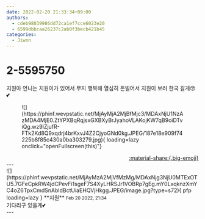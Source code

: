 ```yaml
---
date: 2022-02-20 21:33:34+09:00
authors:
  - cdeb98039986dd72ca1ef7cce6023e20
  - 6599dbbcaa26237c2ab0f3becb421b45
categories:
  - Jiwon
---
```


# 2-5595750

<div class="post-container" markdown="1">
<div class="content-container md-sidebar__scrollwrap" markdown="1">

지원아 언니는 지원이가 있어서 무지 행복해 열심히 돈벌어서 지원이 보러 한국 갈게😚💕
<figure markdown="1">
![](https://phinf.wevpstatic.net/MjAyMjA2MjBfMjc3/MDAxNjU1NzAzMDA4MjE0.ZtYPXBqRqjsxGXBXyBrJyahoVLAKojKW7qB9oiDTviQg.wz9IZjufR-FTk2Kd8Q9xqdrj4brKxvJ4Z2CjyoGNd0kg.JPEG/187e18e909f74225b8f85c430a0ba303279.jpg){ loading=lazy onclick="openFullscreen(this)"}
</figure>


</div>
</div>

<div style="text-align: right;" markdown="1">
<a href="https://weverse.io/fromis9/fanpost/2-5595750" style="text-align: right;">:material-share:{.big-emoji}</a>
</div>
---

<div class="comments-container md-sidebar__scrollwrap" markdown="1">
<div class="comment" markdown="1">
<div class='id-container' markdown="1">
![](https://phinf.wevpstatic.net/MjAyMzA2MjVfMzMg/MDAxNjg3NjU0MTExOTU5.7GFeCpkRW4jdCPevFi1sgeF7S4XyLHRSJr1VOBRp7gEg.mY0LxqknzXmYC4oZ6TpxCmdSnAbldBctUiaEHQVjHkgg.JPEG/image.jpg?type=s72){ pfp loading=lazy }
**<span class="artist">지원</span>** <small>Feb 20 2022, 21:34</small><br>
</div>
<div class='comment-body' markdown="1">
기다리구 있을게💕
</div>
</div>
</div>
---
